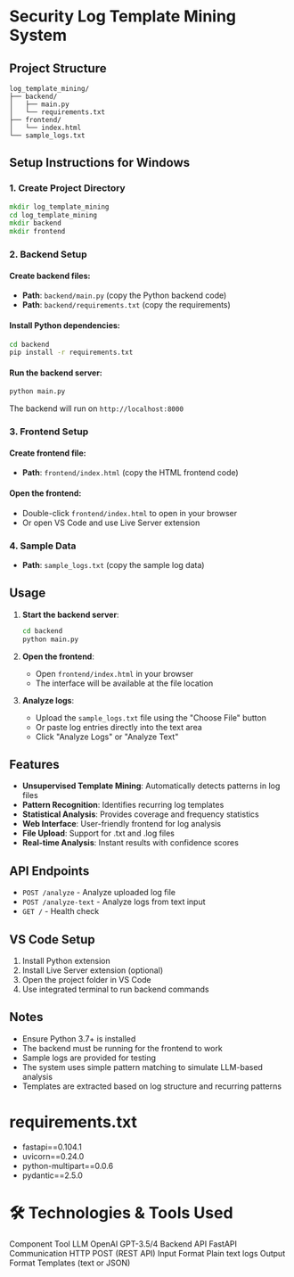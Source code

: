 # Security Log Template Mining System

## Project Structure
```
log_template_mining/
├── backend/
│   ├── main.py
│   └── requirements.txt
├── frontend/
│   └── index.html
└── sample_logs.txt
```

## Setup Instructions for Windows

### 1. Create Project Directory
```cmd
mkdir log_template_mining
cd log_template_mining
mkdir backend
mkdir frontend
```

### 2. Backend Setup

#### Create backend files:
- **Path**: `backend/main.py` (copy the Python backend code)
- **Path**: `backend/requirements.txt` (copy the requirements)

#### Install Python dependencies:
```cmd
cd backend
pip install -r requirements.txt
```

#### Run the backend server:
```cmd
python main.py
```
The backend will run on `http://localhost:8000`

### 3. Frontend Setup

#### Create frontend file:
- **Path**: `frontend/index.html` (copy the HTML frontend code)

#### Open the frontend:
- Double-click `frontend/index.html` to open in your browser
- Or open VS Code and use Live Server extension

### 4. Sample Data
- **Path**: `sample_logs.txt` (copy the sample log data)

## Usage

1. **Start the backend server**:
   ```cmd
   cd backend
   python main.py
   ```

2. **Open the frontend**:
   - Open `frontend/index.html` in your browser
   - The interface will be available at the file location

3. **Analyze logs**:
   - Upload the `sample_logs.txt` file using the "Choose File" button
   - Or paste log entries directly into the text area
   - Click "Analyze Logs" or "Analyze Text"

## Features

- **Unsupervised Template Mining**: Automatically detects patterns in log files
- **Pattern Recognition**: Identifies recurring log templates
- **Statistical Analysis**: Provides coverage and frequency statistics
- **Web Interface**: User-friendly frontend for log analysis
- **File Upload**: Support for .txt and .log files
- **Real-time Analysis**: Instant results with confidence scores

## API Endpoints

- `POST /analyze` - Analyze uploaded log file
- `POST /analyze-text` - Analyze logs from text input
- `GET /` - Health check

## VS Code Setup

1. Install Python extension
2. Install Live Server extension (optional)
3. Open the project folder in VS Code
4. Use integrated terminal to run backend commands

## Notes

- Ensure Python 3.7+ is installed
- The backend must be running for the frontend to work
- Sample logs are provided for testing
- The system uses simple pattern matching to simulate LLM-based analysis
- Templates are extracted based on log structure and recurring patterns
# requirements.txt
- fastapi==0.104.1
- uvicorn==0.24.0
- python-multipart==0.0.6
- pydantic==2.5.0

# 🛠️ Technologies & Tools Used
Component	Tool
LLM	OpenAI GPT-3.5/4
Backend API	FastAPI
Communication	HTTP POST (REST API)
Input Format	Plain text logs
Output Format	Templates (text or JSON)
